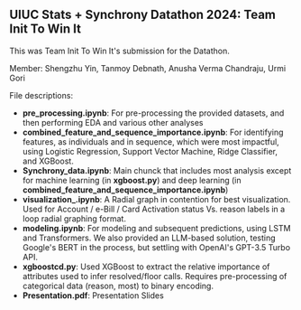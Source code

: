 ## UIUC Stats + Synchrony Datathon 2024: Team Init To Win It

This was Team Init To Win It's submission for the Datathon. 

Member: Shengzhu Yin, Tanmoy Debnath, Anusha Verma Chandraju, Urmi Gori

File descriptions:
 - **pre_processing.ipynb**: For pre-processing the provided datasets, and then performing EDA and various other analyses
 - **combined_feature_and_sequence_importance.ipynb**: For identifying features, as individuals and in sequence, which were most impactful, using Logistic Regression, Support Vector Machine, Ridge Classifier, and XGBoost.
 - **Synchrony_data.ipynb**: Main chunck that includes most analysis except for machine learning (in **xgboost.py**) and deep learning (in **combined_feature_and_sequence_importance.ipynb**)
 - **visualization_.ipynb**: A Radial graph in contention for best visualization. Used for Account / e-Bill / Card Activation status Vs. reason labels in a loop radial graphing format.
 - **modeling.ipynb**: For modeling and subsequent predictions, using LSTM and Transformers. We also provided an LLM-based solution, testing Google's BERT in the process, but settling with OpenAI's GPT-3.5 Turbo API.
 - **xgboostcd.py**: Used XGBoost to extract the relative importance of attributes used to infer resolved/floor calls. Requires pre-processing of categorical data (reason, most) to binary encoding.
 - **Presentation.pdf**: Presentation Slides
